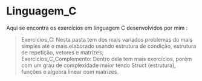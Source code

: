 # **Linguagem_C**

Aqui se encontra os exercícios em linguagem C desenvolvidos por mim :

> Exercicios_C: Nesta pasta tem dos mais variados problemas do mais simples até o mais elaborado usando estrutura de condição, estrutura de repetição, vetores e matrizes;  
> Exercicios_C_Complemento: Dentro dela tem mais exercícios, porém com um grau de complexidade maior tendo Struct (estrutura), funções e algebra linear com matrizes.
